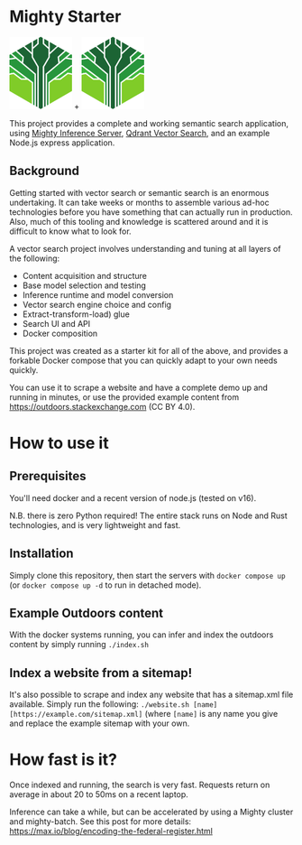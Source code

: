 # Mighty Starter

<img src="assets/logo.png" height="128" /> + <img src="assets/logo.png" height="128" />

This project provides a complete and working semantic search application, using [Mighty Inference Server](https://max.io), [Qdrant Vector Search](https://qdrant.tech), and an example Node.js express application.

## Background

Getting started with vector search or semantic search is an enormous undertaking.  It can take weeks or months to assemble various ad-hoc technologies before you have something that can actually run in production.  Also, much of this tooling and knowledge is scattered around and it is difficult to know what to look for.

A vector search project involves understanding and tuning at all layers of the following:

- Content acquisition and structure
- Base model selection and testing
- Inference runtime and model conversion
- Vector search engine choice and config
- Extract-transform-load) glue
- Search UI and API
- Docker composition

This project was created as a starter kit for all of the above, and provides a forkable Docker compose that you can quickly adapt to your own needs quickly.

You can use it to scrape a website and have a complete demo up and running in minutes, or use the provided example content from https://outdoors.stackexchange.com (CC BY 4.0).

# How to use it

## Prerequisites

You'll need docker and a recent version of node.js (tested on v16).

N.B. there is zero Python required! The entire stack runs on Node and Rust technologies, and is very lightweight and fast.

## Installation

Simply clone this repository, then start the servers with `docker compose up` (or `docker compose up -d` to run in detached mode).

## Example Outdoors content

With the docker systems running, you can infer and index the outdoors content by simply running `./index.sh`

## Index a website from a sitemap!

It's also possible to scrape and index any website that has a sitemap.xml file available.  Simply run the following:
`./website.sh [name] [https://example.com/sitemap.xml]` (where `[name]` is any name you give and replace the example sitemap with your own.

# How fast is it?

Once indexed and running, the search is very fast. Requests return on average in about 20 to 50ms on a recent laptop.

Inference can take a while, but can be accelerated by using a Mighty cluster and mighty-batch.  See this post for more details: https://max.io/blog/encoding-the-federal-register.html 
